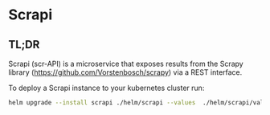 # Scrapi

## TL;DR
Scrapi (scr-API) is a microservice that exposes results from the Scrapy library (https://github.com/Vorstenbosch/scrapy) via a REST interface.

To deploy a Scrapi instance to your kubernetes cluster run:
```bash
helm upgrade --install scrapi ./helm/scrapi --values  ./helm/scrapi/values.yaml
```